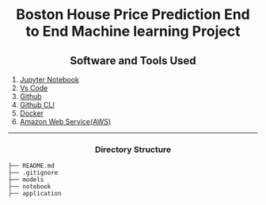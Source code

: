 <h1 align="center">Boston House Price Prediction End to End Machine learning Project</h1>


<h2 align="center">Software and Tools Used</h2>  

1. [Jupyter Notebook](https://jupyter.org/)
2. [Vs Code](https://code.visualstudio.com/download)
3. [Github](https://github.com/)
4. [Github CLI](https://cli.github.com/)
5. [Docker](https://docs.docker.com/engine/install/)
6. [Amazon Web Service(AWS)](https://aws.amazon.com/console/)

---  

<h3 align="center">Directory Structure</h3>  

```  
├── README.md  
├── .gitignore  
├── models  
├── notebook  
├── application  
```

